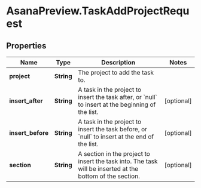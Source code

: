 # AsanaPreview.TaskAddProjectRequest

## Properties
Name | Type | Description | Notes
------------ | ------------- | ------------- | -------------
**project** | **String** | The project to add the task to. | 
**insert_after** | **String** | A task in the project to insert the task after, or &#x60;null&#x60; to insert at the beginning of the list. | [optional] 
**insert_before** | **String** | A task in the project to insert the task before, or &#x60;null&#x60; to insert at the end of the list. | [optional] 
**section** | **String** | A section in the project to insert the task into. The task will be inserted at the bottom of the section. | [optional] 
